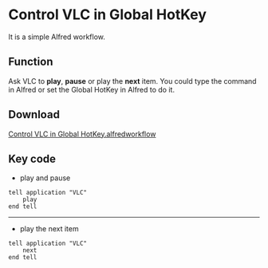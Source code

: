 # Control VLC in Global HotKey

It is a simple Alfred workflow.

## Function

Ask VLC to **play**, **pause** or play the **next** item. You could type the command in Alfred or set the Global HotKey in Alfred to do it.

## Download

[Control VLC in Global HotKey.alfredworkflow](https://raw.github.com/jimhan/alfred-workflow/master/Control-VLC-in-Global-HotKey/Control-VLC-in-Global-HotKey.alfredworkflow)

## Key code

- play and pause

```applescript
tell application "VLC"	playend tell
```
***

- play the next item

```applescript
tell application "VLC"	nextend tell
```



